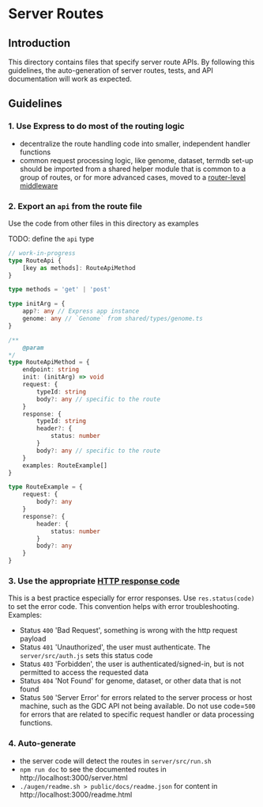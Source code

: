 # Server Routes

## Introduction

This directory contains files that specify server route APIs. By following this guidelines,
the auto-generation of server routes, tests, and API documentation will work as expected.

## Guidelines

### 1. Use Express to do most of the routing logic

- decentralize the route handling code into smaller, independent handler functions
- common request processing logic, like genome, dataset, termdb set-up should be imported
from a shared helper module that is common to a group of routes, or for more advanced cases,
moved to a [router-level middleware](https://expressjs.com/en/guide/using-middleware.html#middleware.router)

### 2. Export an `api` from the route file

Use the code from other files in this directory as examples

TODO: define the `api` type

```typescript
// work-in-progress
type RouteApi {
	[key as methods]: RouteApiMethod
}

type methods = 'get' | 'post'

type initArg = {
	app?: any // Express app instance
	genome: any // `Genome` from shared/types/genome.ts 
}

/**
	@param
*/
type RouteApiMethod = {
	endpoint: string
	init: (initArg) => void
	request: {
		typeId: string
		body?: any // specific to the route
	}
	response: {
		typeId: string
		header?: {
			status: number
		}
		body?: any // specific to the route
	}
	examples: RouteExample[]
}

type RouteExample = {
	request: {
		body?: any
	}
	response?: {
		header: {
			status: number
		}
		body?: any 
	}
}
```
### 3. Use the appropriate [HTTP response code](https://developer.mozilla.org/en-US/docs/Web/HTTP/Status)

This is a best practice especially for error responses. Use `res.status(code)` to set the error code.
This convention helps with error troubleshooting. Examples:
- Status `400` 'Bad Request', something is wrong with the http request payload
- Status `401` 'Unauthorized', the user must authenticate. The `server/src/auth.js` sets this status code
- Status `403` 'Forbidden', the user is authenticated/signed-in, but is not permitted to access the requested data
- Status `404` 'Not Found' for genome, dataset, or other data that is not found
- Status `500` 'Server Error' for errors related to the server process or host machine, such as the GDC API
not being available. Do not use code=`500` for errors that are related to specific request handler or data processing functions.

### 4. Auto-generate

- the server code will detect the routes in `server/src/run.sh`
- `npm run doc` to see the documented routes in http://localhost:3000/server.html
- `./augen/readme.sh > public/docs/readme.json` for content in http://localhost:3000/readme.html

